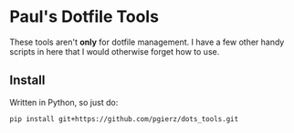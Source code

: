 # Paul's Dotfile Tools

These tools aren't **only** for dotfile management. I have a few other handy
scripts in here that I would otherwise forget how to use.

## Install
Written in Python, so just do:

```console
pip install git+https://github.com/pgierz/dots_tools.git
```
